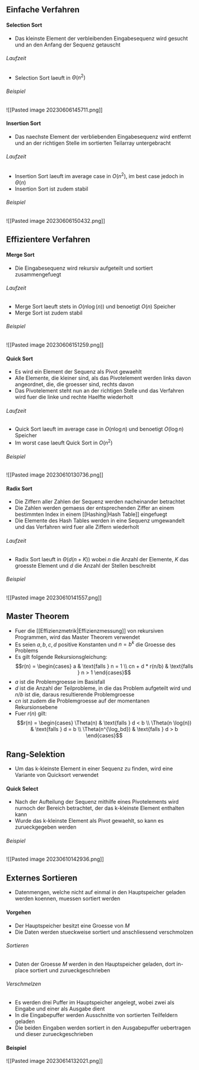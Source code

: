 ## Einfache Verfahren
#### Selection Sort
- Das kleinste Element der verbleibenden Eingabesequenz wird gesucht und an den Anfang der Sequenz getauscht
###### Laufzeit
- Selection Sort laeuft in $\Theta(n^2)$
###### Beispiel
![[Pasted image 20230606145711.png]]
#### Insertion Sort
- Das naechste Element der verbliebenden Eingabesequenz wird entfernt und an der richtigen Stelle im sortierten Teilarray untergebracht
###### Laufzeit
- Insertion Sort laeuft im average case in $O(n^2)$, im best case jedoch in $\Theta(n)$
- Insertion Sort ist zudem stabil
###### Beispiel
![[Pasted image 20230606150432.png]]
## Effizientere Verfahren
#### Merge Sort
- Die Eingabesequenz wird rekursiv aufgeteilt und sortiert zusammengefuegt
###### Laufzeit
- Merge Sort laeuft stets in $O(n\log(n))$ und benoetigt $O(n)$ Speicher
- Merge Sort ist zudem stabil
###### Beispiel
![[Pasted image 20230606151259.png]]
#### Quick Sort
- Es wird ein Element der Sequenz als Pivot gewaehlt
- Alle Elemente, die kleiner sind, als das Pivotelement werden links davon angeordnet, die, die groesser sind, rechts davon
- Das Pivotelement steht nun an der richtigen Stelle und das Verfahren wird fuer die linke und rechte Haelfte wiederholt
###### Laufzeit
- Quick Sort laeuft im average case in $O(n \log n)$ und benoetigt $O(\log n)$ Speicher
- Im worst case laeuft Quick Sort in $O(n^2)$
###### Beispiel
![[Pasted image 20230610130736.png]]
#### Radix Sort
- Die Ziffern aller Zahlen der Sequenz werden nacheinander betrachtet
- Die Zahlen werden gemaess der entsprechenden Ziffer an einem bestimmten Index in einem [[Hashing|Hash Table]] eingefuegt
- Die Elemente des Hash Tables werden in eine Sequenz umgewandelt und das Verfahren wird fuer alle Ziffern wiederholt
###### Laufzeit
- Radix Sort laeuft in $\Theta(d(n + K))$ wobei $n$ die Anzahl der Elemente, $K$ das groesste Element und $d$ die Anzahl der Stellen beschreibt
###### Beispiel
![[Pasted image 20230610141557.png]]
## Master Theorem
- Fuer die [[Effizienzmetrik|Effizienzmessung]] von rekursiven Programmen, wird das Master Theorem verwendet
- Es seien $a, b, c, d$ positive Konstanten und $n = b^k$ die Groesse des Problems
- Es gilt folgende Rekursionsgleichung:
$$r(n) = \begin{cases}
a & \text{falls } n = 1 \\
cn + d * r(n/b) & \text{falls } n > 1
\end{cases}$$
- $a$ ist die Problemgroesse im Basisfall
- $d$ ist die Anzahl der Teilprobleme, in die das Problem aufgeteilt wird und $n/b$ ist die, daraus resultierende Problemgroesse
- $cn$ ist zudem die Problemgroesse auf der momentanen Rekursionsebene
- Fuer $r(n)$ gilt:
$$r(n) = \begin{cases}
\Theta(n) & \text{falls } d < b \\
\Theta(n \log(n)) & \text{falls } d = b \\
\Theta(n^{\log_bd}) & \text{falls } d > b
\end{cases}$$
## Rang-Selektion
- Um das k-kleinste Element in einer Sequenz zu finden, wird eine Variante von Quicksort verwendet
#### Quick Select
- Nach der Aufteilung der Sequenz mithilfe eines Pivotelements wird nurnoch der Bereich betrachtet, der das k-kleinste Element enthalten kann
- Wurde das k-kleinste Element als Pivot gewaehlt, so kann es zurueckgegeben werden
###### Beispiel
![[Pasted image 20230610142936.png]]
## Externes Sortieren
- Datenmengen, welche nicht auf einmal in den Hauptspeicher geladen werden koennen, muessen sortiert werden
#### Vorgehen
- Der Hauptspeicher besitzt eine Groesse von $M$
- Die Daten werden stueckweise sortiert und anschliessend verschmolzen
###### Sortieren
- Daten der Groesse $M$ werden in den Hauptspeicher geladen, dort in-place sortiert und zurueckgeschrieben
###### Verschmelzen
- Es werden drei Puffer im Hauptspeicher angelegt, wobei zwei als Eingabe und einer als Ausgabe dient
- In die Eingabepuffer werden Ausschnitte von sortierten Teilfeldern geladen
- Die beiden Eingaben werden sortiert in den Ausgabepuffer uebertragen und dieser zurueckgeschrieben
#### Beispiel
![[Pasted image 20230614132021.png]]
